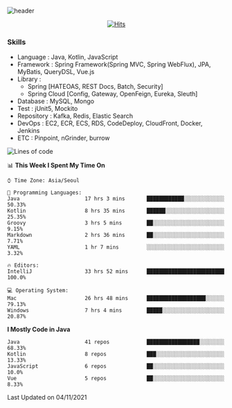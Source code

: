 <!-- Github Profile Readme로 프로필 꾸미기 : https://zzsza.github.io/development/2020/07/10/make-github-profile-readme/ -->

<!-- github theme -->
  <!-- 
    ![header](https://capsule-render.vercel.app/api?type=slice&color=e0f0e3&height=150&section=header&text=beasy&fontSize=45)
  -->
  ![header](https://capsule-render.vercel.app/api?type=soft&color=e0f0e3&height=150&section=header&text=Choi-YongSeok&fontSize=55&animation=twinkling)


<!-- hits count : https://hits.seeyoufarm.com/ -->
<div align=center>
    
  [![Hits](https://hits.seeyoufarm.com/api/count/incr/badge.svg?url=https%3A%2F%2Fgithub.com%2Fchoi-ys&count_bg=%2379C83D&title_bg=%23555555&icon=&icon_color=%23E7E7E7&title=hits&edge_flat=false)](https://hits.seeyoufarm.com)

</div>


<!-- Committed Top Lang -->
<div align=center>
</div>


### Skills
 - Language : Java, Kotlin, JavaScript
 - Framework : Spring Framework(Spring MVC, Spring WebFlux), JPA, MyBatis, QueryDSL, Vue.js
 - Library : 
   - Spring [HATEOAS, REST Docs, Batch, Security]
   - Spring Cloud [Config, Gateway, OpenFeign, Eureka, Sleuth]
 - Database : MySQL, Mongo
 - Test : jUnit5, Mockito
 - Repository : Kafka, Redis, Elastic Search
 - DevOps : EC2, ECR, ECS, RDS, CodeDeploy, CloudFront, Docker, Jenkins
 - ETC : Pinpoint, nGrinder, burrow

<!--START_SECTION:waka-->
![Lines of code](https://img.shields.io/badge/From%20Hello%20World%20I%27ve%20Written-231571%20lines%20of%20code-blue)

📊 **This Week I Spent My Time On** 

```text
⌚︎ Time Zone: Asia/Seoul

💬 Programming Languages: 
Java                     17 hrs 3 mins       ████████████░░░░░░░░░░░░░   50.33% 
Kotlin                   8 hrs 35 mins       ██████░░░░░░░░░░░░░░░░░░░   25.35% 
Groovy                   3 hrs 5 mins        ██░░░░░░░░░░░░░░░░░░░░░░░   9.15% 
Markdown                 2 hrs 36 mins       ██░░░░░░░░░░░░░░░░░░░░░░░   7.71% 
YAML                     1 hr 7 mins         ░░░░░░░░░░░░░░░░░░░░░░░░░   3.32%

🔥 Editors: 
IntelliJ                 33 hrs 52 mins      █████████████████████████   100.0%

💻 Operating System: 
Mac                      26 hrs 48 mins      ███████████████████░░░░░░   79.13% 
Windows                  7 hrs 4 mins        █████░░░░░░░░░░░░░░░░░░░░   20.87%

```

**I Mostly Code in Java** 

```text
Java                     41 repos            █████████████████░░░░░░░░   68.33% 
Kotlin                   8 repos             ███░░░░░░░░░░░░░░░░░░░░░░   13.33% 
JavaScript               6 repos             ██░░░░░░░░░░░░░░░░░░░░░░░   10.0% 
Vue                      5 repos             ██░░░░░░░░░░░░░░░░░░░░░░░   8.33%

```



 Last Updated on 04/11/2021
<!--END_SECTION:waka-->

<!-- 
![footer](https://capsule-render.vercel.app/api?section=footer&type=slice&color=e0f0e3)
-->

